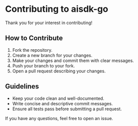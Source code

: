 # Contributing to aisdk-go

Thank you for your interest in contributing!

## How to Contribute

1. Fork the repository.
2. Create a new branch for your changes.
3. Make your changes and commit them with clear messages.
4. Push your branch to your fork.
5. Open a pull request describing your changes.

## Guidelines

- Keep your code clean and well-documented.
- Write concise and descriptive commit messages.
- Ensure all tests pass before submitting a pull request.

If you have any questions, feel free to open an issue.
